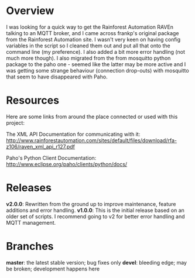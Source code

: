 
Overview
========

I was looking for a quick way to get the Rainforest Automation RAVEn talking to an MQTT broker, and I came across frankp's original package from the Rainforest Automation site. I wasn't very keen on having config variables in the script so I cleaned them out and put all that onto the command line (my preference). I also added a bit more error handling (not much more though). I also migrated from the from mosquitto python package to the paho one - seemed like the latter may be more active and I was getting some strange behaviour (connection drop-outs) with mosquitto that seem to have disappeared with Paho.

Resources
=========

Here are some links from around the place connected or used with this project:

The XML API Documentation for communicating with it:
http://www.rainforestautomation.com/sites/default/files/download/rfa-z106/raven_xml_api_r127.pdf

Paho's Python Client Documentation:
http://www.eclipse.org/paho/clients/python/docs/

Releases
========
**v2.0.0**: Rewritten from the ground up to improve maintenance, feature additions and error handling.
**v1.0.0**: This is the initial release based on an older set of scripts. I recommend going to v2 for better error handling and MQTT management.

Branches
========

**master**: the latest stable version; bug fixes only
**devel**: bleeding edge; may be broken; development happens here
